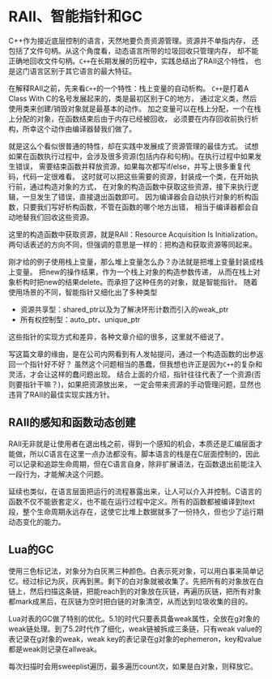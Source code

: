 RAII、智能指针和GC
====
C++作为接近底层控制的语言，天然地要负责资源管理。资源并不单指内存，
还包括了文件句柄。从这个角度看，动态语言所带的垃圾回收只管理内存，
却不能正确地回收文件句柄。`C++`在长期发展的历程中，实践总结出了RAII这个特性，
也是这门语言区别于其它语言的最大特征。

在解释RAII之前，先来看`C++`的一个特性：栈上变量的自动析构。
`C++`是打着A Class With C的名号发展起来的，类是最初区别于C的地方，
通过定义类，然后使用类来创建/销毁对象就是最基本的动作。
加之变量可以在栈上分配，一个在栈上分配的对象，在函数结束后由于内存已经被回收，
必须要在内存回收前执行析构，所幸这个动作由编译器替我们做了。

就是这么个看似很普通的特性，却在实践中发展成了资源管理的最佳方式。
试想如果在函数执行过程中，会涉及很多资源(包括内存和句柄)。在执行过程中如果发生错误，
需要结束函数并释放资源，如果每次都写if/else，并写上很多重复代码，代码一定很难看。
这时就可以把这些需要的资源，封装成一个类，在开始执行前，通过构造对象的方式，
在对象的构造函数中获取这些资源，接下来执行逻辑，一旦发生了错误，直接退出函数即可。
因为编译器会自动执行对象的析构函数，只要我们写好析构函数，不管在函数的哪个地方出错，
相当于编译器都会自动地替我们回收这些资源。

这里的构造函数中获取资源，就是RAII：Resource Acquisition Is Initialization。
两句话表述的方向不同，但强调的意思是一样的：把构造和获取资源等同起来。

刚才给的例子使用栈上变量，那么堆上变量怎么办？办法就是把堆上变量封装成栈上变量。
把new的操作结果，作为一个栈上对象的构造参数传递，
从而在栈上对象析构时把new的结果delete。而承担了这种任务的对象，就是智能指针。
随着使用场景的不同，智能指针又细化出了多种类型

* 资源共享型：shared_ptr以及为了解决环形计数而引入的weak_ptr
* 所有权控制型：auto_ptr、unique_ptr

这些指针的实现方式和差异，各种文章介绍的很多，这里就不细说了。

写这篇文章的缘由，是在公司内网看到有人发帖提问，通过一个构造函数的出参返回一个指针好不好？
虽然这个问题相当的愚蠢，但我想也许正是因为`C++`的复杂和灵活，才会让这样的蠢问题出现。
结合上面的介绍，指针往往代表了一个资源(否则要指针干嘛？)，如果把资源放出来，
一定会带来资源的手动管理问题，显然也违背了RAII的最佳实现实践方针。

RAII的感知和函数动态创建
--
RAII无非就是让使用者在退出栈之前，得到一个感知的机会，本质还是汇编层面才能做，所以C语言在这里一点办法都没有。脚本语言的栈是在C层面控制的，因此可以记录和追踪生命周期，但在C语言自身，除非扩展语法，在函数退出前能注入一段行为，才能解决这个问题。

延续也类似，在语言层面把运行的流程暴露出来，让人可以介入并控制。C语言的函数不仅不能嵌套定义，也不能在运行过程中定义。所有的函数都被编译到text段，整个生命周期永远存在，这使它比堆上数据就多了一份持久，但也少了运行期动态变化的能力。

Lua的GC
--
使用三色标记法，对象分为白灰黑三种颜色。白表示死对象，可以用白事来简单记忆。经过标记为灰，灰再到黑。剩下的白对象就被收集了。先把所有的对象放在白链上，然后扫描这条链，把能reach到的对象放在灰链，再遍历灰链，把所有对象都mark成黑后，在灰链为空时把白链的对象清空，从而达到垃圾收集的目的。

Lua对表的GC做了特别的优化。5.1的时代只要表具备weak属性，全放在g对象的weak链处理。到了5.2时代作了细化，weak链被拆成三条链，只有weak value的表记录在g对象的weak，weak key的表记录在g对象的ephemeron，key和value都是weak则记录在allweak。

每次扫描时会用sweeplist遍历，最多遍历count次，如果是白对象，则释放它。